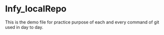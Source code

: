 # Infy_localRepo

This is the demo file for practice purpose of each and every command of git used in day to day.
